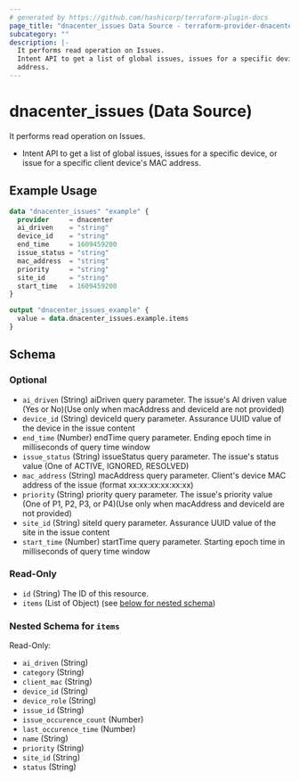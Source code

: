 ```yaml
---
# generated by https://github.com/hashicorp/terraform-plugin-docs
page_title: "dnacenter_issues Data Source - terraform-provider-dnacenter"
subcategory: ""
description: |-
  It performs read operation on Issues.
  Intent API to get a list of global issues, issues for a specific device, or issue for a specific client device's MAC
  address.
---
```


# dnacenter_issues (Data Source)

It performs read operation on Issues.

- Intent API to get a list of global issues, issues for a specific device, or issue for a specific client device's MAC
address.

## Example Usage

```terraform
data "dnacenter_issues" "example" {
  provider     = dnacenter
  ai_driven    = "string"
  device_id    = "string"
  end_time     = 1609459200
  issue_status = "string"
  mac_address  = "string"
  priority     = "string"
  site_id      = "string"
  start_time   = 1609459200
}

output "dnacenter_issues_example" {
  value = data.dnacenter_issues.example.items
}
```

<!-- schema generated by tfplugindocs -->
## Schema

### Optional

- `ai_driven` (String) aiDriven query parameter. The issue's AI driven value (Yes or No)(Use only when macAddress and deviceId are not provided)
- `device_id` (String) deviceId query parameter. Assurance UUID value of the device in the issue content
- `end_time` (Number) endTime query parameter. Ending epoch time in milliseconds of query time window
- `issue_status` (String) issueStatus query parameter. The issue's status value (One of ACTIVE, IGNORED, RESOLVED)
- `mac_address` (String) macAddress query parameter. Client's device MAC address of the issue (format xx:xx:xx:xx:xx:xx)
- `priority` (String) priority query parameter. The issue's priority value (One of P1, P2, P3, or P4)(Use only when macAddress and deviceId are not provided)
- `site_id` (String) siteId query parameter. Assurance UUID value of the site in the issue content
- `start_time` (Number) startTime query parameter. Starting epoch time in milliseconds of query time window

### Read-Only

- `id` (String) The ID of this resource.
- `items` (List of Object) (see [below for nested schema](#nestedatt--items))

<a id="nestedatt--items"></a>
### Nested Schema for `items`

Read-Only:

- `ai_driven` (String)
- `category` (String)
- `client_mac` (String)
- `device_id` (String)
- `device_role` (String)
- `issue_id` (String)
- `issue_occurence_count` (Number)
- `last_occurence_time` (Number)
- `name` (String)
- `priority` (String)
- `site_id` (String)
- `status` (String)


